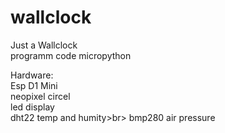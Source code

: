 # wallclock
Just a Wallclock<br>
programm code micropython<br>

Hardware:<br>
Esp D1 Mini <br>
neopixel circel<br>
led display<br>
dht22 temp and humity>br>
bmp280 air pressure

